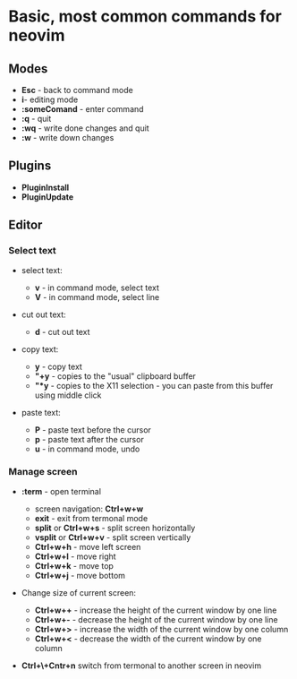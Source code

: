 # Basic, most common commands for neovim

## Modes

- **Esc** - back to command mode
- **i**- editing mode
- **:someComand** - enter command
- **:q** - quit
- **:wq** - write done changes and quit
- **:w** - write down changes

## Plugins

- **PluginInstall**
- **PluginUpdate**

## Editor

### Select text

- select text:
  - **v** - in command mode, select text
  - **V** - in command mode, select line
- cut out text:

  - **d** - cut out text

- copy text:

  - **y** - copy text
  - **"+y** - copies to the "usual" clipboard buffer
  - **"\*y** - copies to the X11 selection - you can paste from this buffer using middle click

- paste text:
  - **P** - paste text before the cursor
  - **p** - paste text after the cursor
  - **u** - in command mode, undo

### Manage screen

- **:term** - open terminal
  - screen navigation: **Ctrl+w+w**
  - **exit** - exit from termonal mode
  - **split** or **Ctrl+w+s** - split screen horizontally
  - **vsplit** or **Ctrl+w+v** - split screen vertically
  - **Ctrl+w+h** - move left screen
  - **Ctrl+w+l** - move right
  - **Ctrl+w+k** - move top
  - **Ctrl+w+j** - move bottom
- Change size of current screen:

  - **Ctrl+w++** - increase the height of the current window by one line
  - **Ctrl+w+-** - decrease the height of the current window by one line
  - **Ctrl+w+>** - increase the width of the current window by one column
  - **Ctrl+w+<** - decrease the width of the current window by one column

- **Ctrl+\\+Cntr+n** switch from termonal to another screen in neovim
